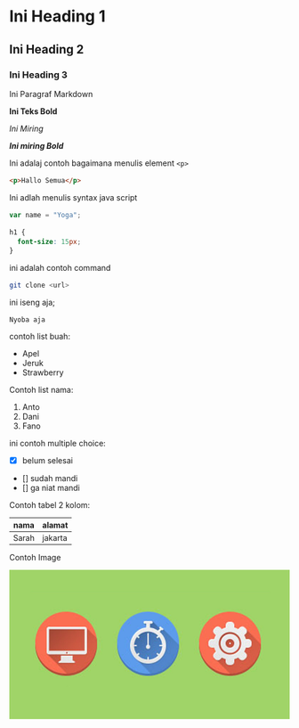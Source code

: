 # Ini Heading 1

## Ini Heading 2

### Ini Heading 3

Ini Paragraf Markdown

**Ini Teks Bold**

_Ini Miring_

**_Ini miring Bold_**

Ini adalaj contoh bagaimana menulis element `<p>`

```html
<p>Hallo Semua</p>
```

Ini adlah menulis syntax java script

```js
var name = "Yoga";
```

```css
h1 {
  font-size: 15px;
}
```

ini adalah contoh command

```sh
git clone <url>
```

ini iseng aja;

```
Nyoba aja
```

contoh list buah:

- Apel
- Jeruk
- Strawberry

Contoh list nama:

1. Anto
2. Dani
3. Fano

ini contoh multiple choice:

- [x] belum selesai
- [] sudah mandi
- [] ga niat mandi

Contoh tabel 2 kolom:

| nama  | alamat  |
| ----- | ------- |
| Sarah | jakarta |

Contoh Image

![flatdesign_final](flatdesign_final.jpg)
